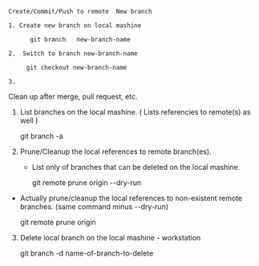
    Create/Commit/Push to remote  New branch

    1. Create new branch on local mashine

          git branch   new-branch-name

    2.  Switch to branch new-branch-name

         git checkout new-branch-name

    3.  




  Clean up after merge, pull request, etc.

1. List branches on the local mashine.  ( Lists referencies to remote(s) as well )

     git branch -a

2.  Prune/Cleanup the local references to remote branch(es).
    - List only of branches that can be deleted on the local mashine.

      git remote prune origin --dry-run

  - Actually prune/cleanup the local references to non-existent remote branches.  (same command minus --dry-run)

      git remote prune origin

3.  Delete local branch on the local mashine - workstation

      git branch -d  name-of-branch-to-delete

